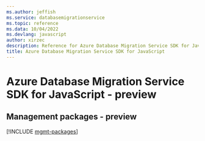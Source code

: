 ```yaml
---
ms.author: jeffish
ms.service: databasemigrationservice
ms.topic: reference
ms.data: 10/04/2022
ms.devlang: javascript
author: xirzec
description: Reference for Azure Database Migration Service SDK for JavaScript
title: Azure Database Migration Service SDK for JavaScript
---
```

# Azure Database Migration Service SDK for JavaScript - preview

## Management packages - preview
[!INCLUDE [mgmt-packages](database-migration-service-mgmt-index.md)]